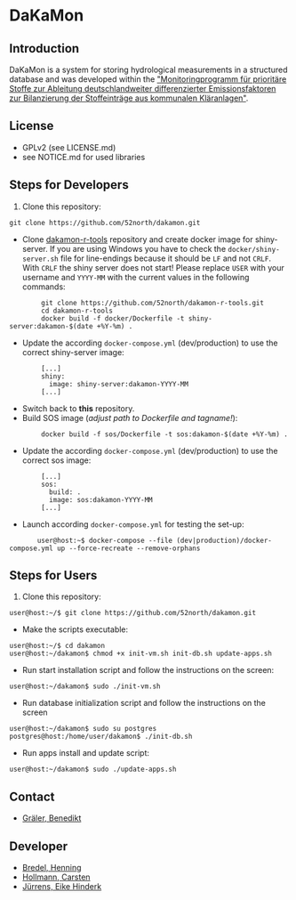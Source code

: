 # DaKaMon

## Introduction

DaKaMon is a system for storing hydrological measurements in a structured
database and was developed within the
["Monitoringprogramm für prioritäre Stoffe zur Ableitung deutschlandweiter differenzierter Emissionsfaktoren zur Bilanzierung der Stoffeinträge aus kommunalen Kläranlagen"](https://isww.iwg.kit.edu/607_2201.php).

## License

- GPLv2 (see LICENSE.md)
- see NOTICE.md for used libraries


## Steps for Developers

 1. Clone this repository:
 ```
 git clone https://github.com/52north/dakamon.git
 ```

 - Clone [dakamon-r-tools](https://github.com/52north/dakamon-r-tools)
   repository and create docker image for shiny-server.
   If you are using Windows you have to check the `docker/shiny-server.sh` file
   for line-endings because it should be `LF` and not `CRLF`. With `CRLF` the
   shiny server does not start!
   Please replace `USER` with your username and `YYYY-MM` with the current
   values in the following commands:
```
        git clone https://github.com/52north/dakamon-r-tools.git
        cd dakamon-r-tools
        docker build -f docker/Dockerfile -t shiny-server:dakamon-$(date +%Y-%m) .
```

 - Update the according `docker-compose.yml` (dev/production) to use
   the correct shiny-server image:
```
        [...]
        shiny:
          image: shiny-server:dakamon-YYYY-MM
        [...]
```
 - Switch back to **this** repository.
 - Build SOS image (*adjust path to Dockerfile and tagname!*):
```
        docker build -f sos/Dockerfile -t sos:dakamon-$(date +%Y-%m) .
```
 - Update the according `docker-compose.yml` (dev/production) to use
    the correct sos image:
```
        [...]
        sos:
          build: .
          image: sos:dakamon-YYYY-MM
        [...]
```
 - Launch according `docker-compose.yml` for testing the set-up:
```
       user@host:~$ docker-compose --file (dev|production)/docker-compose.yml up --force-recreate --remove-orphans
```

## Steps for Users

 1. Clone this repository:
```
user@host:~/$ git clone https://github.com/52north/dakamon.git
```
 - Make the scripts executable:
```
user@host:~/$ cd dakamon
user@host:~/dakamon$ chmod +x init-vm.sh init-db.sh update-apps.sh
```
 - Run start installation script and follow the instructions on the screen:
```
user@host:~/dakamon$ sudo ./init-vm.sh
```
 - Run database initialization script and follow the instructions on the screen
```
user@host:~/dakamon$ sudo su postgres
postgres@host:/home/user/dakamon$ ./init-db.sh
```
 - Run apps install and update script:
```
user@host:~/dakamon$ sudo ./update-apps.sh
```
## Contact

- [Gräler, Benedikt](mailto:b.graeler@52north.org)


## Developer

- [Bredel, Henning](mailto:h.bredel@52north.org)
- [Hollmann, Carsten](mailto:c.hollmann@52north.org)
- [Jürrens, Eike Hinderk](mailto:e.h.juerrens@52north.org)
